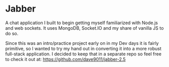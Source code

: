 # Jabber

A chat application I built to begin getting myself familiarized with Node.js and web sockets. It uses MongoDB, Socket.IO and my share
of vanilla JS to do so.

Since this was an intro/practice project early on in my Dev days it is fairly primitive, so I wanted to try my hand out in converting
it into a more robust full-stack application. I decided to keep that in a separate repo so feel free to check it out at: <https://github.com/dave9011/jabber-2.5>
